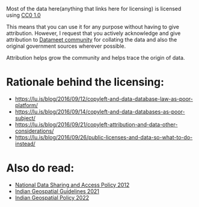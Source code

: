 Most of the data here(anything that links here for licensing) is licensed using [CC0 1.0](https://creativecommons.org/publicdomain/zero/1.0/)

This means that you can use it for any purpose without having to give attribution.
However, I request that you actively acknowledge and give attribution to [Datameet community](https://datameet.org/) for collating the data and also the original government sources wherever possible.

Attribution helps grow the community and helps trace the origin of data.

# Rationale behind the licensing:

* https://lu.is/blog/2016/09/12/copyleft-and-data-database-law-as-poor-platform/
* https://lu.is/blog/2016/09/14/copyleft-and-data-databases-as-poor-subject/
* https://lu.is/blog/2016/09/21/copyleft-attribution-and-data-other-considerations/
* https://lu.is/blog/2016/09/26/public-licenses-and-data-so-what-to-do-instead/

# Also do read: 

* [National Data Sharing and Access Policy 2012](https://dst.gov.in/sites/default/files/gazetteNotificationNDSAP.pdf)
* [Indian Geospatial Guidelines 2021](https://dst.gov.in/sites/default/files/Final%20Approved%20Guidelines%20on%20Geospatial%20Data_0.pdf)
* [Indian Geospatial Policy 2022](https://www.surveyofindia.gov.in/webroot/UserFiles/files/National%20Geospatial%20Policy.pdf)
